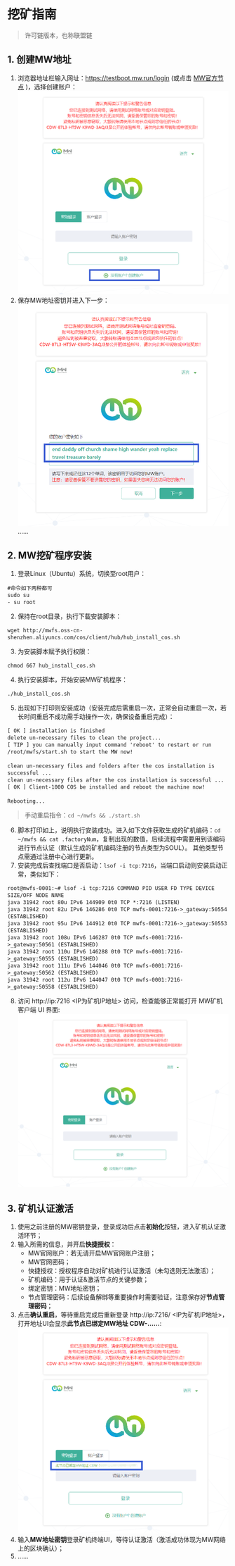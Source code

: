 # 挖矿指南
> 许可链版本，也称联盟链

## 1. 创建MW地址
1. 浏览器地址栏输入网址：https://testboot.mw.run/login (或点击 [MW官方节点](https://testboot.mw.run/login) )，选择创建账户：
   ![](imgs/2021-04-09-20-59-50.png)
2. 保存MW地址密钥并进入下一步：
   ![](imgs/2021-04-09-21-00-22.png)
   ……

## 2. MW挖矿程序安装
1. 登录Linux（Ubuntu）系统，切换至root用户：
```
#命令如下两种都可 
sudo su 
- su root
```
2. 保持在root目录，执行下载安装脚本：
```dotnetcli
wget http://mwfs.oss-cn-shenzhen.aliyuncs.com/cos/client/hub/hub_install_cos.sh
```
3. 为安装脚本赋予执行权限：
```dotnetcli
chmod 667 hub_install_cos.sh
```
4. 执行安装脚本，开始安装MW矿机程序：
```dotnetcli
./hub_install_cos.sh
```
5. 出现如下打印则安装成功（安装完成后需重启一次，正常会自动重启一次，若长时间重启不成功需手动操作一次，确保设备重启完成）：
```dotnetcli
[ OK ] installation is finished 
delete un-necessary files to clean the project... 
[ TIP ] you can manually input command 'reboot' to restart or run /root/mwfs/start.sh to start the MW now! 

clean un-necessary files and folders after the cos installation is successful ... 
clean un-necessary files after the cos installation is successful ... 
[ OK ] Client-1000 COS be installed and reboot the machine now! 

Rebooting...

```
> 手动重启指令：`cd ~/mwfs && ./start.sh`

6. 脚本打印如上，说明执行安装成功。进入如下文件获取生成的矿机编码：`cd ~/mwfs && cat .factoryNum`，复制出现的数值，后续流程中需要用到该编码进行节点认证（默认生成的矿机编码注册的节点类型为SOUL）。
   其他类型节点需通过注册中心进行更新。
7. 安装完成后查找端口是否启动：`lsof -i tcp:7216`，当端口启动则安装启动正常，类似如下：
```dotnetcli
root@mwfs-0001:~# lsof -i tcp:7216 COMMAND PID USER FD TYPE DEVICE SIZE/OFF NODE NAME 
java 31942 root 80u IPv6 144909 0t0 TCP *:7216 (LISTEN) 
java 31942 root 82u IPv6 146286 0t0 TCP mwfs-0001:7216->_gateway:50554 (ESTABLISHED) 
java 31942 root 95u IPv6 144912 0t0 TCP mwfs-0001:7216->_gateway:50553 (ESTABLISHED) 
java 31942 root 108u IPv6 146287 0t0 TCP mwfs-0001:7216->_gateway:50561 (ESTABLISHED) 
java 31942 root 110u IPv6 146288 0t0 TCP mwfs-0001:7216->_gateway:50555 (ESTABLISHED) 
java 31942 root 111u IPv6 144046 0t0 TCP mwfs-0001:7216->_gateway:50562 (ESTABLISHED) 
java 31942 root 112u IPv6 144047 0t0 TCP mwfs-0001:7216->_gateway:50558 (ESTABLISHED)
```
8. 访问 http://ip:7216 <IP为矿机IP地址> 访问，检查能够正常能打开 MW矿机客户端 UI 界面:
   ![](imgs/2021-04-09-20-57-04.png)

## 3. 矿机认证激活
1. 使用之前注册的MW密钥登录，登录成功后点击**初始化**按钮，进入矿机认证激活环节；
2. 输入所需的信息，并开启**快捷授权**：
    - MW官网账户：若无请开启MW官网账户注册；
    - MW官网密码；
    - 快捷授权：授权程序自动对矿机进行认证激活（未勾选则无法激活）；
    - 矿机编码：用于认证&激活节点的关键参数；
    - 绑定密钥：MW地址密钥；
    - 节点管理密码：后续设备解绑等重要操作时需要验证，注意保存好**节点管理密码**；
3. 点击**确认重启**，等待重启完成后重新登录 http://ip:7216/ <IP为矿机IP地址>，打开地址UI会显示**此节点已绑定MW地址 CDW-……**:
![](imgs/img2.png)  
4. 输入**MW地址密钥**登录矿机终端UI，等待认证激活（激活成功体现为MW网络上的区块确认）；
5. ……